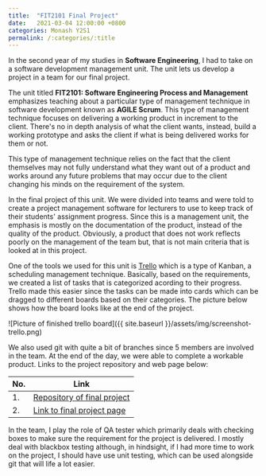 ```yaml
---
title:  "FIT2101 Final Project"
date:   2021-03-04 12:00:00 +0800
categories: Monash Y2S1
permalink: /:categories/:title
---
```

In the second year of my studies in **Software Engineering**, I had to take on
a software development management unit. The unit lets us develop a project in
a team for our final project.

The unit titled **FIT2101: Software Engineering Process and Management**
emphasizes teaching about a particular type of management technique in
software development known as **AGILE Scrum**. This type of management
technique focuses on delivering a working product in increment to the client.
There's no in depth analysis of what the client wants, instead, build a working
prototype and asks the client if what is being delivered works for them or not.

This type of management technique relies on the fact that the client themselves
may not fully understand what they want out of a product and works around any
future problems that may occur due to the client changing his minds on the
requirement of the system.

In the final project of this unit. We were divided into teams and were told
to create a project management software for lecturers to use to keep track of
their students' assignment progress. Since this is a management unit, the emphasis
is mostly on the documentation of the product, instead of the quality of the
product. Obviously, a product that does not work reflects poorly on the management
of the team but, that is not main criteria that is looked at in this project.

One of the tools we used for this unit is [Trello](https://trello.com) which is
a type of Kanban, a scheduling management technique. Basically, based on the
requirements, we created a list of tasks that is categorized acording to their
progress. Trello made this easier since the tasks can be made into cards which
can be dragged to different boards based on their categories. The picture below
shows how the board looks like at the end of the project.

![Picture of finished trello board]({{ site.baseurl }}/assets/img/screenshot-trello.png)

We also used git with quite a bit of branches since 5 members are involved in
the team. At the end of the day, we were able to complete a workable product.
Links to the project repository and web page below:

|No. | Link|
|----|-----|
|1. | [Repository of final project](https://github.com/maiman-1/web-scrum)|
|2. | [Link to final project page](https://fit2101-f3faf.web.app/)|

In the team, I play the role of QA tester which primarily deals with checking
boxes to make sure the requirement for the project is delivered. I mostly deal
with blackbox testing although, in hindsight, if I had more time to work on the
project, I should have use unit testing, which can be used alongside git that
will life a lot easier.
